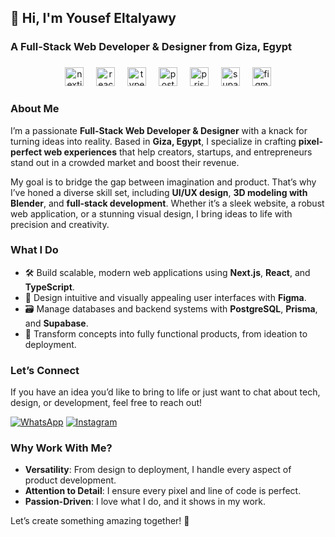 <h2 align="left">👋 Hi, I'm Yousef Eltalyawy</h2>
<h3 align="left">A Full-Stack Web Developer & Designer from Giza, Egypt</h3>

###

<div align="center">
  <img src="https://img.shields.io/badge/Next.js-000000?logo=nextdotjs&logoColor=white&style=for-the-badge" height="30" alt="nextjs logo"  />
  <img width="12" />
  <img src="https://img.shields.io/badge/React-61DAFB?logo=react&logoColor=black&style=for-the-badge" height="30" alt="react logo"  />
  <img width="12" />
  <img src="https://img.shields.io/badge/TypeScript-3178C6?logo=typescript&logoColor=white&style=for-the-badge" height="30" alt="typescript logo"  />
  <img width="12" />
  <img src="https://img.shields.io/badge/PostgreSQL-4169E1?logo=postgresql&logoColor=white&style=for-the-badge" height="30" alt="postgresql logo"  />
  <img width="12" />
  <img src="https://img.shields.io/badge/Prisma-2D3748?logo=prisma&logoColor=white&style=for-the-badge" height="30" alt="prisma logo"  />
  <img width="12" />
  <img src="https://img.shields.io/badge/Supabase-3ECF8E?logo=supabase&logoColor=black&style=for-the-badge" height="30" alt="supabase logo"  />
  <img width="12" />
  <img src="https://img.shields.io/badge/Figma-F24E1E?logo=figma&logoColor=white&style=for-the-badge" height="30" alt="figma logo"  />
</div>

###

### About Me

I’m a passionate **Full-Stack Web Developer & Designer** with a knack for turning ideas into reality. Based in **Giza, Egypt**, I specialize in crafting **pixel-perfect web experiences** that help creators, startups, and entrepreneurs stand out in a crowded market and boost their revenue.

My goal is to bridge the gap between imagination and product. That’s why I’ve honed a diverse skill set, including **UI/UX design**, **3D modeling with Blender**, and **full-stack development**. Whether it’s a sleek website, a robust web application, or a stunning visual design, I bring ideas to life with precision and creativity.

### What I Do
- 🛠️ Build scalable, modern web applications using **Next.js**, **React**, and **TypeScript**.
- 🎨 Design intuitive and visually appealing user interfaces with **Figma**.
- 🗃️ Manage databases and backend systems with **PostgreSQL**, **Prisma**, and **Supabase**.
- 🚀 Transform concepts into fully functional products, from ideation to deployment.

### Let’s Connect
If you have an idea you’d like to bring to life or just want to chat about tech, design, or development, feel free to reach out!

[![WhatsApp](https://img.shields.io/badge/WhatsApp-25D366?logo=whatsapp&logoColor=white&style=for-the-badge)](https://wa.me/201149173309)
[![Instagram](https://img.shields.io/badge/Instagram-E4405F?logo=instagram&logoColor=white&style=for-the-badge)](https://www.instagram.com/yousefeltalyawy/)

### Why Work With Me?
- **Versatility**: From design to deployment, I handle every aspect of product development.
- **Attention to Detail**: I ensure every pixel and line of code is perfect.
- **Passion-Driven**: I love what I do, and it shows in my work.

Let’s create something amazing together! 🚀
